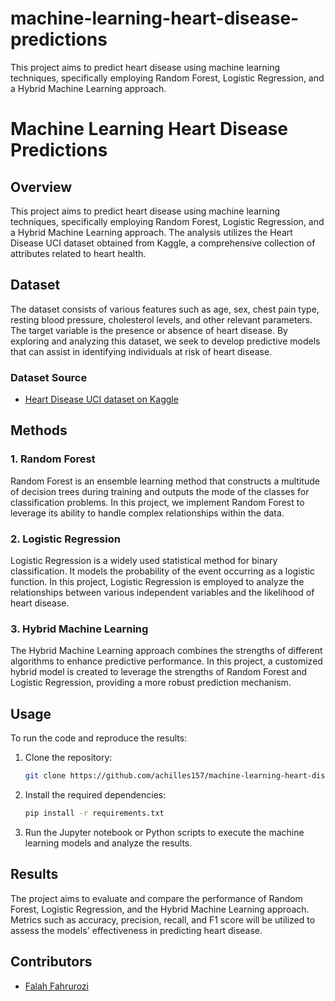 # machine-learning-heart-disease-predictions
This project aims to predict heart disease using machine learning techniques, specifically employing Random Forest, Logistic Regression, and a Hybrid Machine Learning approach.
# Machine Learning Heart Disease Predictions

## Overview

This project aims to predict heart disease using machine learning techniques, specifically employing Random Forest, Logistic Regression, and a Hybrid Machine Learning approach. The analysis utilizes the Heart Disease UCI dataset obtained from Kaggle, a comprehensive collection of attributes related to heart health.

## Dataset

The dataset consists of various features such as age, sex, chest pain type, resting blood pressure, cholesterol levels, and other relevant parameters. The target variable is the presence or absence of heart disease. By exploring and analyzing this dataset, we seek to develop predictive models that can assist in identifying individuals at risk of heart disease.

### Dataset Source
- [Heart Disease UCI dataset on Kaggle](https://www.kaggle.com/ronitf/heart-disease-uci)

## Methods

### 1. Random Forest

Random Forest is an ensemble learning method that constructs a multitude of decision trees during training and outputs the mode of the classes for classification problems. In this project, we implement Random Forest to leverage its ability to handle complex relationships within the data.

### 2. Logistic Regression

Logistic Regression is a widely used statistical method for binary classification. It models the probability of the event occurring as a logistic function. In this project, Logistic Regression is employed to analyze the relationships between various independent variables and the likelihood of heart disease.

### 3. Hybrid Machine Learning

The Hybrid Machine Learning approach combines the strengths of different algorithms to enhance predictive performance. In this project, a customized hybrid model is created to leverage the strengths of Random Forest and Logistic Regression, providing a more robust prediction mechanism.

## Usage

To run the code and reproduce the results:

1. Clone the repository:

    ```bash
    git clone https://github.com/achilles157/machine-learning-heart-disease-predictions.git
    ```

2. Install the required dependencies:

    ```bash
    pip install -r requirements.txt
    ```

3. Run the Jupyter notebook or Python scripts to execute the machine learning models and analyze the results.

## Results

The project aims to evaluate and compare the performance of Random Forest, Logistic Regression, and the Hybrid Machine Learning approach. Metrics such as accuracy, precision, recall, and F1 score will be utilized to assess the models' effectiveness in predicting heart disease.

## Contributors

- [Falah Fahrurozi](https://github.com/achilles157)
